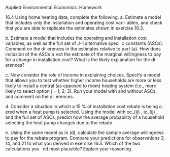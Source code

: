 Applied Environmental Economics: Homework

16.4 Using home heating data, complete the following.
a. Estimate a model that includes only the installation and operating cost vari-
ables, and check that you are able to replicate the estimates shown in exercise 16.3.

b. Estimate a model that includes the operating and installation cost variables,
as well as the full set of J-1 alternative speci c constants (ASCs). Comment
on the di erences in the estimates relative to part (a). How does inclusion of
the ASCs a ect the estimate of the marginal willingness to pay for a change
in installation cost? What is the likely explanation for the di erences?

c. Now consider the role of income in explaining choices. Specify a model that
allows you to test whether higher income households are more or less likely
to install a central (as opposed to room) heating system (i.e., more likely
to select option j = 1; 2; 3). Run your model with and without ASCs, and
comment on the di erences.

d. Consider a situation in which a 15 % of installation cost rebate is being
o ered when a heat pump is selected. Using the model with oc_{ij} , ic_{ij} , and
the full set of ASCs, predict how the average probability of a household
selecting the heat pump changes due to the rebate.

e. Using the same model as in (d), calculate the sample average willingness to
pay for the rebate program. Compare your predictions for observations 3, 14,
and 21 to what you derived in exercise 16.3. Which of the two calculations
you  nd most plausible? Explain your reasoning.

